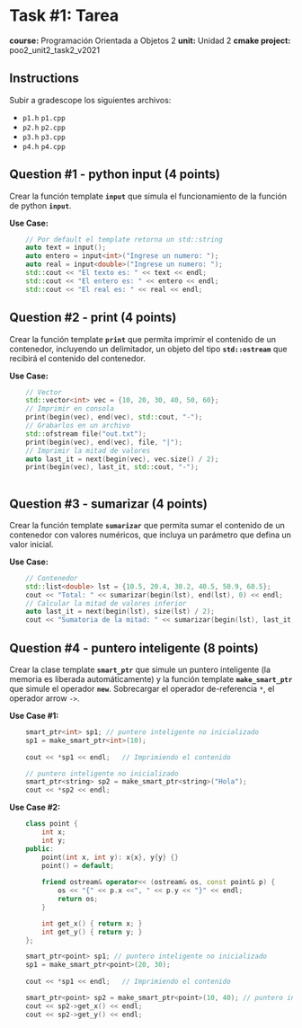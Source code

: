 # Task #1: Tarea  
**course:** Programación Orientada a Objetos 2 
**unit:** Unidad 2 
**cmake project:** poo2_unit2_task2_v2021
## Instructions
Subir a gradescope los siguientes archivos: 
- `p1.h` `p1.cpp`
- `p2.h` `p2.cpp`
- `p3.h` `p3.cpp`
- `p4.h` `p4.cpp`

## Question #1 - python input (4 points)

Crear la función template **`input`** que simula el funcionamiento de la función de python **`input`**.
  
**Use Case:**  
```cpp
    // Por default el template retorna un std::string
    auto text = input();
    auto entero = input<int>("Ingrese un numero: ");
    auto real = input<double>("Ingrese un numero: ");
    std::cout << "El texto es: " << text << endl;
    std::cout << "El entero es: " << entero << endl;
    std::cout << "El real es: " << real << endl;
```

## Question #2 - print  (4 points)

Crear la función template **`print`** que permita imprimir el contenido de un contenedor, incluyendo un delimitador, un objeto del tipo **`std::ostream`** que recibirá el contenido del contenedor.
  
**Use Case:**  
```cpp
    // Vector
    std::vector<int> vec = {10, 20, 30, 40, 50, 60};
    // Imprimir en consola
    print(begin(vec), end(vec), std::cout, "-");
    // Grabarlos en un archivo
    std::ofstream file("out.txt");
    print(begin(vec), end(vec), file, "|");
    // Imprimir la mitad de valores
    auto last_it = next(begin(vec), vec.size() / 2);
    print(begin(vec), last_it, std::cout, "-");
    
```

## Question #3 - sumarizar (4 points)

Crear la función template **`sumarizar`** que permita sumar el contenido de un contenedor con valores numéricos, que incluya un parámetro que defina un valor inicial.
  
**Use Case:**  
```cpp
    // Contenedor 
    std::list<double> lst = {10.5, 20.4, 30.2, 40.5, 50.9, 60.5};
    cout << "Total: " << sumarizar(begin(lst), end(lst), 0) << endl;
    // Calcular la mitad de valores inferior
    auto last_it = next(begin(lst), size(lst) / 2);
    cout << "Sumatoria de la mitad: " << sumarizar(begin(lst), last_it, 0) << endl;
```

## Question #4 - puntero inteligente (8 points)
Crear la clase template **`smart_ptr`** que simule un puntero inteligente (la memoria es liberada automáticamente) y la función template **`make_smart_ptr`** que simule el operador **`new`**. Sobrecargar el operador de-referencia `*`, el operador arrow `->`.


**Use Case #1:**
```cpp
    smart_ptr<int> sp1; // puntero inteligente no inicializado
    sp1 = make_smart_ptr<int>(10);
    
    cout << *sp1 << endl;   // Imprimiendo el contenido

    // puntero inteligente no inicializado
    smart_ptr<string> sp2 = make_smart_ptr<string>("Hola"); 
    cout << *sp2 << endl;
```

**Use Case #2:**
```cpp
    class point {
        int x;
        int y;
    public:
        point(int x, int y): x{x}, y{y} {}
        point() = default;
        
        friend ostream& operator<< (ostream& os, const point& p) {
            os << "{" << p.x <<", " << p.y << "}" << endl;
            return os;
        }

        int get_x() { return x; }
        int get_y() { return y; }
    };

    smart_ptr<point> sp1; // puntero inteligente no inicializado
    sp1 = make_smart_ptr<point>(20, 30);
    
    cout << *sp1 << endl;   // Imprimiendo el contenido

    smart_ptr<point> sp2 = make_smart_ptr<point>(10, 40); // puntero inteligente no inicializado
    cout << sp2->get_x() << endl;
    cout << sp2->get_y() << endl;
```

